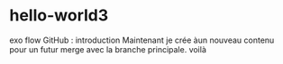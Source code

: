 # hello-world3
exo flow GitHub : introduction
Maintenant je crée àun nouveau contenu pour un futur merge avec la branche principale.
voilà
